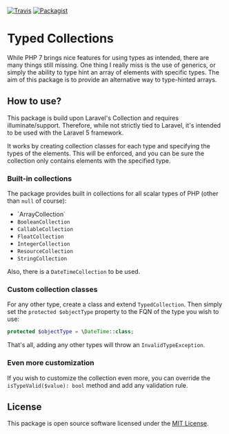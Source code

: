 [![Travis](https://img.shields.io/travis/nXu/typed-collection.svg?style=flat-square)](https://travis-ci.org/nXu/typed-collection)
[![Packagist](https://img.shields.io/packagist/v/nXu/typed-collection.svg?style=flat-square)](https://packagist.org/packages/nXu/typed-collection)

# Typed Collections

While PHP 7 brings nice features for using types as intended,
there are many things still missing. One thing I really miss
is the use of generics, or simply the ability to type hint 
an array of elements with specific types. The aim of this 
package is to provide an alternative way to type-hinted
arrays.
 
## How to use?
This package is build upon Laravel's Collection and requires
illuminate/support. Therefore, while not strictly tied to 
Laravel, it's intended to be used with the Laravel 5 
framework.

It works by creating collection classes for each type and 
specifying the types of the elements. This will be enforced,
and you can be sure the collection only contains elements
with the specified type.
 
### Built-in collections
The package provides built in collections for all scalar 
types of PHP (other than `null` of course):

- `ArrayCollection˙
- `BooleanCollection`
- `CallableCollection`
- `FloatCollection`
- `IntegerCollection`
- `ResourceCollection`
- `StringCollection`

Also, there is a `DateTimeCollection` to be used.

### Custom collection classes
For any other type, create a class and extend `TypedCollection`.
Then simply set the `protected $objectType` property to the FQN
of the type you wish to use:

```php
protected $objectType = \DateTime::class; 
```

That's all, adding any other types will throw an `InvalidTypeException`.

### Even more customization
If you wish to customize the collection even more, you can override
the `isTypeValid($value): bool` method and add any validation rule.

## License
This package is open source software licensed under the [MIT License](https://opensource.org/licenses/MIT).

